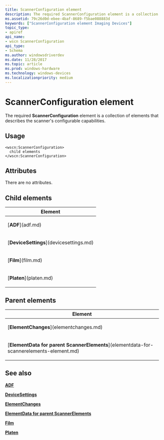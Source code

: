 ```yaml
---
title: ScannerConfiguration element
description: The required ScannerConfiguration element is a collection of elements that describes the scanner's configurable capabilities.
ms.assetid: 79c26d0d-ebee-4baf-8689-f5bae088883d
keywords: ["ScannerConfiguration element Imaging Devices"]
topic_type:
- apiref
api_name:
- wscn ScannerConfiguration
api_type:
- Schema
ms.author: windowsdriverdev
ms.date: 11/28/2017
ms.topic: article
ms.prod: windows-hardware
ms.technology: windows-devices
ms.localizationpriority: medium
---
```


# ScannerConfiguration element


The required **ScannerConfiguration** element is a collection of elements that describes the scanner's configurable capabilities.

Usage
-----

``` syntax
<wscn:ScannerConfiguration>
  child elements
</wscn:ScannerConfiguration>
```

Attributes
----------

There are no attributes.

## Child elements


<table>
<colgroup>
<col width="100%" />
</colgroup>
<thead>
<tr class="header">
<th>Element</th>
</tr>
</thead>
<tbody>
<tr class="odd">
<td><p>[<strong>ADF</strong>](adf.md)</p></td>
</tr>
<tr class="even">
<td><p>[<strong>DeviceSettings</strong>](devicesettings.md)</p></td>
</tr>
<tr class="odd">
<td><p>[<strong>Film</strong>](film.md)</p></td>
</tr>
<tr class="even">
<td><p>[<strong>Platen</strong>](platen.md)</p></td>
</tr>
</tbody>
</table>

## Parent elements


<table>
<colgroup>
<col width="100%" />
</colgroup>
<thead>
<tr class="header">
<th>Element</th>
</tr>
</thead>
<tbody>
<tr class="odd">
<td><p>[<strong>ElementChanges</strong>](elementchanges.md)</p></td>
</tr>
<tr class="even">
<td><p>[<strong>ElementData for parent ScannerElements</strong>](elementdata-for-scannerelements-element.md)</p></td>
</tr>
</tbody>
</table>

## <span id="see_also"></span>See also


[**ADF**](adf.md)

[**DeviceSettings**](devicesettings.md)

[**ElementChanges**](elementchanges.md)

[**ElementData for parent ScannerElements**](elementdata-for-scannerelements-element.md)

[**Film**](film.md)

[**Platen**](platen.md)

 

 






